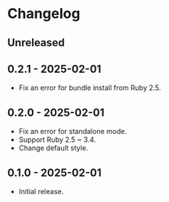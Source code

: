 # Changelog

## Unreleased

## 0.2.1 - 2025-02-01

- Fix an error for bundle install from Ruby 2.5.

## 0.2.0 - 2025-02-01

- Fix an error for standalone mode.
- Support Ruby 2.5 ~ 3.4.
- Change default style.

## 0.1.0 - 2025-02-01

- Initial release.
